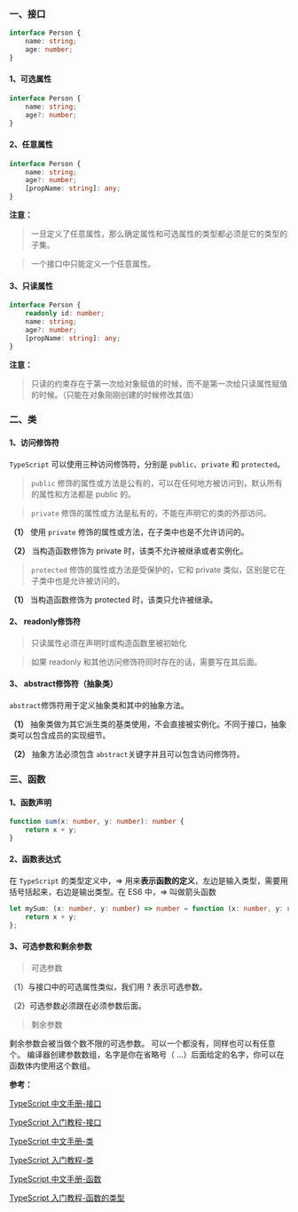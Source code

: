 
### 一、接口

```typescript
interface Person {
    name: string;
    age: number;
}
```

#### 1、可选属性

```typescript
interface Person {
    name: string;
    age?: number;
}
```

#### 2、任意属性

```typescript
interface Person {
    name: string;
    age?: number;
    [propName: string]: any;
}
```

**注意：**

> 一旦定义了任意属性，那么确定属性和可选属性的类型都必须是它的类型的子集。

> 一个接口中只能定义一个任意属性。

#### 3、只读属性

```typescript
interface Person {
    readonly id: number;
    name: string;
    age?: number;
    [propName: string]: any;
}
```

**注意：**

> 只读的约束存在于第一次给对象赋值的时候，而不是第一次给只读属性赋值的时候。（只能在对象刚刚创建的时候修改其值）

### 二、类

#### 1、访问修饰符

`TypeScript` 可以使用三种访问修饰符，分别是 `public`、`private` 和 `protected`。

> `public` 修饰的属性或方法是公有的，可以在任何地方被访问到，默认所有的属性和方法都是 public 的。

> `private` 修饰的属性或方法是私有的，不能在声明它的类的外部访问。

**（1）** 使用 `private` 修饰的属性或方法，在子类中也是不允许访问的。

**（2）** 当构造函数修饰为 private 时，该类不允许被继承或者实例化。

> `protected` 修饰的属性或方法是受保护的，它和 private 类似，区别是它在子类中也是允许被访问的。

**（1）** 当构造函数修饰为 protected 时，该类只允许被继承。

#### 2、 readonly修饰符

> 只读属性必须在声明时或构造函数里被初始化

> 如果 readonly 和其他访问修饰符同时存在的话，需要写在其后面。

#### 3、 abstract修饰符（抽象类）

`abstract`修饰符用于定义抽象类和其中的抽象方法。

**（1）** 抽象类做为其它派生类的基类使用，不会直接被实例化。不同于接口，抽象类可以包含成员的实现细节。

**（2）** 抽象方法必须包含 `abstract`关键字并且可以包含访问修饰符。

### 三、函数

#### 1、函数声明

```typescript
function sum(x: number, y: number): number {
    return x + y;
}
```

#### 2、函数表达式

在 `TypeScript` 的类型定义中，=> 用来**表示函数的定义**，左边是输入类型，需要用括号括起来，右边是输出类型。在 ES6 中，=> 叫做箭头函数

```typescript
let mySum: (x: number, y: number) => number = function (x: number, y: number): number {
    return x + y;
};
```

#### 3、可选参数和剩余参数

> 可选参数

（1）与接口中的可选属性类似，我们用 ? 表示可选参数。

（2）可选参数必须跟在必须参数后面。

> 剩余参数

剩余参数会被当做个数不限的可选参数。 可以一个都没有，同样也可以有任意个。 编译器创建参数数组，名字是你在省略号（ ...）后面给定的名字，你可以在函数体内使用这个数组。


**参考：**

[TypeScript 中文手册-接口](https://typescript.bootcss.com/interfaces.html)

[TypeScript 入门教程-接口](https://ts.xcatliu.com/basics/type-of-object-interfaces.html)

[TypeScript 中文手册-类](https://typescript.bootcss.com/classes.html)

[TypeScript 入门教程-类](https://ts.xcatliu.com/advanced/class.html)

[TypeScript 中文手册-函数](https://typescript.bootcss.com/functions.html)

[TypeScript 入门教程-函数的类型](https://ts.xcatliu.com/basics/type-of-function.html)